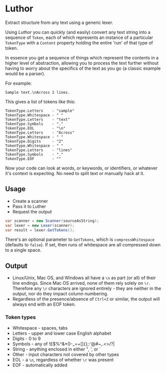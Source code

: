 # Luthor

Extract structure from any text using a generic lexer.

Using *Luthor* you can quickly (and easily) convert any text string into a sequence of ```Token```, each of which represents an instance of a particular ```TokenType``` with a ```Content``` property holding the entire 'run' of that type of token.

In essence you get a sequence of things which represent the contents in a higher level of abstraction, allowing you to process the text further without having to worry about the specifics of the text as you go (a classic example would be a parser).

For example:

```
Sample text.\nAcross 2 lines.
```

This gives a list of tokens like this:

```
TokenType.Letters    - "sample"
TokenType.Whitespace - " "
TokenType.Letters    - "text"
TokenType.Symbols    - "."
TokenType.EOL        - "\n"
TokenType.Letters    - "Across"
TokenType.Whitespace - " "
TokenType.Digits     - "2"
TokenType.Whitespace - " "
TokenType.Letters    - "lines"
TokenType.Symbols    - "."
TokenType.EOF        - ""
```

Now your code can look at words, or keywords, or identifiers, or whatever it's context is expecting. No need to split text or manually hack at it.

## Usage

* Create a scanner
* Pass it to Luther
* Request the output

```cs
var scanner = new Scanner(sourceAsString);
var lexer = new Lexer(scanner);
var result = lexer.GetTokens();
```

There's an optional parameter to ```GetTokens```, which is ```compressWhitespace``` (defaults to ```false```). If set, then runs of whitespace are all compressed down to a single space.

## Output

* Linux/Unix, Mac OS, and Windows all have a ```\n``` as part (or all) of their line endings. Since Mac OS arrived, none of them rely solely on ```\r```. Therefore any ```\r``` characters are ignored entirely - they are neither in the output, nor do they impact column numbering.
* Regardless of the presence/absence of ```Ctrl+Z``` or similar, the output will always end with an EOF token.

### Token types

* Whitespace - spaces, tabs
* Letters - upper and lower case English alphabet
* Digits - 0 to 9
* Symbols - any of !£$%^&*()-_=+[]{};:'@#~,.<>/?\|
* String - anything enclosed in either ", ', or `
* Other - input characters not covered by other types
* EOL - a ```\n```, regardless of whether ```\r``` was present 
* EOF - automatically added
